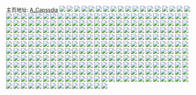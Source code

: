 主页地址: [A_Capssdia](https://weibo.com/u/5659105820) 
![](https://wx4.sinaimg.cn/mw2000/006aZ1Wkly1h9mwicmbqhj30uk3ga4mn.jpg) 
![](https://wx4.sinaimg.cn/mw2000/006aZ1Wkly1h9mwidxna6j326q37k7wh.jpg) 
![](https://wx4.sinaimg.cn/mw2000/006aZ1Wkly1h9mwifnr71j30uk4phu0x.jpg) 
![](https://wx4.sinaimg.cn/mw2000/006aZ1Wkly1h9mwiicfa4j316w37ke82.jpg) 
![](https://wx4.sinaimg.cn/mw2000/006aZ1Wkly1h9mwim40k7j30uk534qv7.jpg) 
![](https://wx4.sinaimg.cn/mw2000/006aZ1Wkly1h9mwip1hbhj30uk5iv7wj.jpg) 
![](https://wx4.sinaimg.cn/mw2000/006aZ1Wkly1h9mwqr12fsj30uk6kkhdv.jpg) 
![](https://wx4.sinaimg.cn/mw2000/006aZ1Wkly1h9mwisb1ysj30uk5ar7wj.jpg) 
![](https://wx4.sinaimg.cn/mw2000/006aZ1Wkly1h9mwrlt8btj30uk5q04qr.jpg) 
![](https://wx4.sinaimg.cn/mw2000/006aZ1Wkly1h9lz96luiuj32801o0b29.jpg) 
![](https://wx4.sinaimg.cn/mw2000/006aZ1Wkly1h9lz8w4h9vj32801o07wh.jpg) 
![](https://wx4.sinaimg.cn/mw2000/006aZ1Wkly1h9lz8v9k1aj32801o0qv5.jpg) 
![](https://wx4.sinaimg.cn/mw2000/006aZ1Wkly1h9lz9es6apj32801o01kx.jpg) 
![](https://wx4.sinaimg.cn/mw2000/006aZ1Wkly1h9lz8wzfp6j32801o0b29.jpg) 
![](https://wx4.sinaimg.cn/mw2000/006aZ1Wkly1h9jsqdgaxnj30rp14nq7h.jpg) 
![](https://wx4.sinaimg.cn/mw2000/006aZ1Wkly1h9id5yygoaj30z70jvtru.jpg) 
![](https://wx4.sinaimg.cn/mw2000/006aZ1Wkly1h9fuh92kyij32801o07wh.jpg) 
![](https://wx4.sinaimg.cn/mw2000/006aZ1Wkly1h9fuh8f4n2j32801o04qp.jpg) 
![](https://wx4.sinaimg.cn/mw2000/006aZ1Wkly1h9fuh9ogeoj32801o07wh.jpg) 
![](https://wx4.sinaimg.cn/mw2000/006aZ1Wkly1h9cy0n6ojbj32801o07wh.jpg) 
![](https://wx4.sinaimg.cn/mw2000/006aZ1Wkly1h9cy0mahfaj32801o01ky.jpg) 
![](https://wx4.sinaimg.cn/mw2000/006aZ1Wkly1h9cy0o25efj32801o07wh.jpg) 
![](https://wx4.sinaimg.cn/mw2000/006aZ1Wkly1h9cy0kz6uij32801o07wh.jpg) 
![](https://wx4.sinaimg.cn/mw2000/006aZ1Wkly1h9cy7x5vijj32801o07wh.jpg) 
![](https://wx4.sinaimg.cn/mw2000/006aZ1Wkly1h9cy6obx25j32801o07wh.jpg) 
![](https://wx4.sinaimg.cn/mw2000/006aZ1Wkly1h9cy0kavj3j32801o04qp.jpg) 
![](https://wx4.sinaimg.cn/mw2000/006aZ1Wkly1h9cy6p7973j32801o07wh.jpg) 
![](https://wx4.sinaimg.cn/mw2000/006aZ1Wkly1h9cy0lngetj32801o04qp.jpg) 
![](https://wx4.sinaimg.cn/mw2000/006aZ1Wkly1h8u5muq6w5j32801o0b29.jpg) 
![](https://wx4.sinaimg.cn/mw2000/006aZ1Wkly1h8u5mveuvhj32801o0b29.jpg) 
![](https://wx4.sinaimg.cn/mw2000/006aZ1Wkly1h8u5mu1dcqj32801o0b29.jpg) 
![](https://wx4.sinaimg.cn/mw2000/006aZ1Wkly1h8o5cq6u5nj32801o07wh.jpg) 
![](https://wx4.sinaimg.cn/mw2000/006aZ1Wkly1h8o5cr3svxj32801o07wh.jpg) 
![](https://wx4.sinaimg.cn/mw2000/006aZ1Wkly1h8jr6rq9y4j32801o01kh.jpg) 
![](https://wx4.sinaimg.cn/mw2000/006aZ1Wkly1h8jr60tlilj32801o0b29.jpg) 
![](https://wx4.sinaimg.cn/mw2000/006aZ1Wkly1h8jr6tm2h4j32801o07wh.jpg) 
![](https://wx4.sinaimg.cn/mw2000/006aZ1Wkly1h8jr6zuhhtj32801o07wh.jpg) 
![](https://wx4.sinaimg.cn/mw2000/006aZ1Wkly1h8jr6nk28sj32801o07wh.jpg) 
![](https://wx4.sinaimg.cn/mw2000/006aZ1Wkly1h8jr71qcw3j32801o04qp.jpg) 
![](https://wx4.sinaimg.cn/mw2000/006aZ1Wkly1h8jr6iqtg1j32801o0e81.jpg) 
![](https://wx4.sinaimg.cn/mw2000/006aZ1Wkly1h8jr6lfns8j32801o0e81.jpg) 
![](https://wx4.sinaimg.cn/mw2000/006aZ1Wkly1h8jr6pwb8dj32801o0b29.jpg) 
![](https://wx4.sinaimg.cn/mw2000/006aZ1Wkly1h8jr6vbeaoj32801o01kx.jpg) 
![](https://wx4.sinaimg.cn/mw2000/006aZ1Wkly1h8jr6xqv4rj32801o0b29.jpg) 
![](https://wx4.sinaimg.cn/mw2000/006aZ1Wkly1h8jr6eqxv8j32801o0b29.jpg) 
![](https://wx4.sinaimg.cn/mw2000/006aZ1Wkly1h8jr74wkhwj33402c0u0x.jpg) 
![](https://wx4.sinaimg.cn/mw2000/006aZ1Wkly1h8jr69tf3cj32801o07wh.jpg) 
![](https://wx4.sinaimg.cn/mw2000/006aZ1Wkly1h8jr63a8vzj32801o0b29.jpg) 
![](https://wx4.sinaimg.cn/mw2000/006aZ1Wkly1h8jr6bvvzgj32801o0b29.jpg) 
![](https://wx4.sinaimg.cn/mw2000/006aZ1Wkly1h8jr5yhytbj32801o0b29.jpg) 
![](https://wx4.sinaimg.cn/mw2000/006aZ1Wkly1h8bzbqdystj31z418gau9.jpg) 
![](https://wx4.sinaimg.cn/mw2000/006aZ1Wkly1h89mn7z45hj32801o0e81.jpg) 
![](https://wx4.sinaimg.cn/mw2000/006aZ1Wkly1h89mn45pi2j32801o0e81.jpg) 
![](https://wx4.sinaimg.cn/mw2000/006aZ1Wkly1h89mnq35tsj32801o0e81.jpg) 
![](https://wx4.sinaimg.cn/mw2000/006aZ1Wkly1h89mnhrlrkj32801o0e81.jpg) 
![](https://wx4.sinaimg.cn/mw2000/006aZ1Wkly1h89mnd5tm5j32801o0e81.jpg) 
![](https://wx4.sinaimg.cn/mw2000/006aZ1Wkly1h89mnls1x9j32801o0b29.jpg) 
![](https://wx4.sinaimg.cn/mw2000/006aZ1Wkly1h89mmlxukej32801o0b29.jpg) 
![](https://wx4.sinaimg.cn/mw2000/006aZ1Wkly1h84y2y4hc0j335s2dc7wi.jpg) 
![](https://wx4.sinaimg.cn/mw2000/006aZ1Wkly1h84y31q1vej32c0340kjl.jpg) 
![](https://wx4.sinaimg.cn/mw2000/006aZ1Wkly1h84y307gm4j335s2dcx6p.jpg) 
![](https://wx4.sinaimg.cn/mw2000/006aZ1Wkly1h82rfbu4x4j319k2tc7wh.jpg) 
![](https://wx4.sinaimg.cn/mw2000/006aZ1Wkly1h82rgl5y7wj32801o07wh.jpg) 
![](https://wx4.sinaimg.cn/mw2000/006aZ1Wkly1h82rgc9e1pj32801o01kx.jpg) 
![](https://wx4.sinaimg.cn/mw2000/006aZ1Wkly1h82rh34uqlj32801o07wh.jpg) 
![](https://wx4.sinaimg.cn/mw2000/006aZ1Wkly1h82rhezjawj32801o0e81.jpg) 
![](https://wx4.sinaimg.cn/mw2000/006aZ1Wkly1h82rgu6tu6j32801o0e81.jpg) 
![](https://wx4.sinaimg.cn/mw2000/006aZ1Wkly1h82riablgxj32801o04qp.jpg) 
![](https://wx4.sinaimg.cn/mw2000/006aZ1Wkly1h81ghsjl9ij32801o0b29.jpg) 
![](https://wx4.sinaimg.cn/mw2000/006aZ1Wkly1h81ghy64jnj32801o0b29.jpg) 
![](https://wx4.sinaimg.cn/mw2000/006aZ1Wkly1h81ghtebj8j32801o0e81.jpg) 
![](https://wx4.sinaimg.cn/mw2000/006aZ1Wkly1h81ghnsk2qj33402c0e82.jpg) 
![](https://wx4.sinaimg.cn/mw2000/006aZ1Wkly1h81ghp3q22j33402c0npd.jpg) 
![](https://wx4.sinaimg.cn/mw2000/006aZ1Wkly1h7zb668g4dj32801o0e81.jpg) 
![](https://wx4.sinaimg.cn/mw2000/006aZ1Wkly1h7zb60vqrpj32801o0b29.jpg) 
![](https://wx4.sinaimg.cn/mw2000/006aZ1Wkly1h7zb6ba25oj32801o0b29.jpg) 
![](https://wx4.sinaimg.cn/mw2000/006aZ1Wkly1h7vj8yq8mzj33402c0u0y.jpg) 
![](https://wx4.sinaimg.cn/mw2000/006aZ1Wkly1h7vj91m5zoj33402c0qv7.jpg) 
![](https://wx4.sinaimg.cn/mw2000/006aZ1Wkly1h7vj96m0q2j33402c0b2a.jpg) 
![](https://wx4.sinaimg.cn/mw2000/006aZ1Wkly1h7vj97xs8vj33402c01ky.jpg) 
![](https://wx4.sinaimg.cn/mw2000/006aZ1Wkly1h7vj99312uj30wi1ycdy9.jpg) 
![](https://wx4.sinaimg.cn/mw2000/006aZ1Wkly1h7vj9ac39cj32801o07wh.jpg) 
![](https://wx4.sinaimg.cn/mw2000/006aZ1Wkly1h7vj9bshlbj32801o0b29.jpg) 
![](https://wx4.sinaimg.cn/mw2000/006aZ1Wkly1h7vj9dayi5j32801o0b29.jpg) 
![](https://wx4.sinaimg.cn/mw2000/006aZ1Wkly1h7vja89grwj32801o01ak.jpg) 
![](https://wx4.sinaimg.cn/mw2000/006aZ1Wkly1h7vjamoz5kj30wi67lgz0.jpg) 
![](https://wx4.sinaimg.cn/mw2000/006aZ1Wkly1h7vjap64ygj32801o0b29.jpg) 
![](https://wx4.sinaimg.cn/mw2000/006aZ1Wkly1h7vjaqss8cj30wi71lncl.jpg) 
![](https://wx4.sinaimg.cn/mw2000/006aZ1Wkly1h7pk3t3jipj32801o07wh.jpg) 
![](https://wx4.sinaimg.cn/mw2000/006aZ1Wkly1h7pk3xt3bej32801o0b29.jpg) 
![](https://wx4.sinaimg.cn/mw2000/006aZ1Wkly1h7pk3vw3jlj32801o01kx.jpg) 
![](https://wx4.sinaimg.cn/mw2000/006aZ1Wkly1h7pk40xn2pj32801o07wh.jpg) 
![](https://wx4.sinaimg.cn/mw2000/006aZ1Wkly1h7pk8gvv3wj32801o0b29.jpg) 
![](https://wx4.sinaimg.cn/mw2000/006aZ1Wkly1h7pk8ez7g7j32801o0b29.jpg) 
![](https://wx4.sinaimg.cn/mw2000/006aZ1Wkly1h7lyee5unsj32801o04qp.jpg) 
![](https://wx4.sinaimg.cn/mw2000/006aZ1Wkly1h7lyec2o50j32801o07wh.jpg) 
![](https://wx4.sinaimg.cn/mw2000/006aZ1Wkly1h7lyeg3a38j32801o04qp.jpg) 
![](https://wx4.sinaimg.cn/mw2000/006aZ1Wkly1h7n3jfo9pvj32801o0b29.jpg) 
![](https://wx4.sinaimg.cn/mw2000/006aZ1Wkly1h7n3ic6zc0j31be0zkgr5.jpg) 
![](https://wx4.sinaimg.cn/mw2000/006aZ1Wkly1h7n3idzu83j32801o01kx.jpg) 
![](https://wx4.sinaimg.cn/mw2000/006aZ1Wkly1h7ng1cqkmpj334029tkjm.jpg) 
![](https://wx4.sinaimg.cn/mw2000/006aZ1Wkly1h7hxvnhkquj30wi16e12d.jpg) 
![](https://wx4.sinaimg.cn/mw2000/006aZ1Wkly1h7hxvkpay0j30wh17kdor.jpg) 
![](https://wx4.sinaimg.cn/mw2000/006aZ1Wkly1h7hxvje2b1j30wi17agti.jpg) 
![](https://wx4.sinaimg.cn/mw2000/006aZ1Wkly1h7hxvltmchj30wi17ak02.jpg) 
![](https://wx4.sinaimg.cn/mw2000/006aZ1Wkly1h7hxvoylg2j30wh17bdp2.jpg) 
![](https://wx4.sinaimg.cn/mw2000/006aZ1Wkly1h7hxvqytvij30wi17kna3.jpg) 
![](https://wx4.sinaimg.cn/mw2000/006aZ1Wkly1h7fblss65qj31ti12y4nc.jpg) 
![](https://wx4.sinaimg.cn/mw2000/006aZ1Wkly1h7fbg4jfcgj33402c0b2b.jpg) 
![](https://wx4.sinaimg.cn/mw2000/006aZ1Wkly1h7fbfxtovmj32c02c0hdt.jpg) 
![](https://wx4.sinaimg.cn/mw2000/006aZ1Wkly1h7fbgk5fvzj32801o0qiv.jpg) 
![](https://wx4.sinaimg.cn/mw2000/006aZ1Wkly1h7fbgj35lfj32801o0b29.jpg) 
![](https://wx4.sinaimg.cn/mw2000/006aZ1Wkly1h7fbgljsxwj32801o0qv5.jpg) 
![](https://wx4.sinaimg.cn/mw2000/006aZ1Wkly1h7fbgowby1j32801o0tg1.jpg) 
![](https://wx4.sinaimg.cn/mw2000/006aZ1Wkly1h7fbgmtmpzj32801o0qib.jpg) 
![](https://wx4.sinaimg.cn/mw2000/006aZ1Wkly1h7fbgpzhlgj32801o04qp.jpg) 
![](https://wx4.sinaimg.cn/mw2000/006aZ1Wkly1h7cwrrum14j32801o0u0x.jpg) 
![](https://wx4.sinaimg.cn/mw2000/006aZ1Wkly1h7cwrtmrwmj32801o01ky.jpg) 
![](https://wx4.sinaimg.cn/mw2000/006aZ1Wkly1h7cwrq9wj7j32801o0npd.jpg) 
![](https://wx4.sinaimg.cn/mw2000/006aZ1Wkly1h7cwruumz8j32801o0tiq.jpg) 
![](https://wx4.sinaimg.cn/mw2000/006aZ1Wkly1h7cwrwohhyj32801o0e11.jpg) 
![](https://wx4.sinaimg.cn/mw2000/006aZ1Wkly1h7cwrvn3l6j32801o042z.jpg) 
![](https://wx4.sinaimg.cn/mw2000/006aZ1Wkly1h7cws00cjtj31hc0u0q4o.jpg) 
![](https://wx4.sinaimg.cn/mw2000/006aZ1Wkly1h7cws6lddjj33402c0kjn.jpg) 
![](https://wx4.sinaimg.cn/mw2000/006aZ1Wkly1h78jgwcvjuj32801o07cb.jpg) 
![](https://wx4.sinaimg.cn/mw2000/006aZ1Wkly1h77b3li5w2j32801o00y8.jpg) 
![](https://wx4.sinaimg.cn/mw2000/006aZ1Wkly1h77b3n4ibcj32801o0gpp.jpg) 
![](https://wx4.sinaimg.cn/mw2000/006aZ1Wkly1h77b6z0b65j31d5102e16.jpg) 
![](https://wx4.sinaimg.cn/mw2000/006aZ1Wkly1h77b3izggmj33402c0kjm.jpg) 
![](https://wx4.sinaimg.cn/mw2000/006aZ1Wkly1h77b421ddpj324z19pqv5.jpg) 
![](https://wx4.sinaimg.cn/mw2000/006aZ1Wkly1h72bdj49qsj32801o0wxy.jpg) 
![](https://wx4.sinaimg.cn/mw2000/006aZ1Wkly1h72bdjswqaj32801o043t.jpg) 
![](https://wx4.sinaimg.cn/mw2000/006aZ1Wkly1h72bdi4ns5j32801o07m5.jpg) 
![](https://wx4.sinaimg.cn/mw2000/006aZ1Wkly1h72bdlbc9bj32801o01kx.jpg) 
![](https://wx4.sinaimg.cn/mw2000/006aZ1Wkly1h72bdkmcs0j32801o0tf3.jpg) 
![](https://wx4.sinaimg.cn/mw2000/006aZ1Wkly1h72bdmabj8j32801o04qp.jpg) 
![](https://wx4.sinaimg.cn/mw2000/006aZ1Wkly1h70cr5keh5j32801o0q86.jpg) 
![](https://wx4.sinaimg.cn/mw2000/006aZ1Wkly1h70cr6ojfyj32801o0n3f.jpg) 
![](https://wx4.sinaimg.cn/mw2000/006aZ1Wkly1h70cr482r7j32801o0q8y.jpg) 
![](https://wx4.sinaimg.cn/mw2000/006aZ1Wkly1h70cr7yqt0j32801o04qp.jpg) 
![](https://wx4.sinaimg.cn/mw2000/006aZ1Wkly1h6ytienrd2j32801o0dln.jpg) 
![](https://wx4.sinaimg.cn/mw2000/006aZ1Wkly1h6yti6oepbj32801o07wh.jpg) 
![](https://wx4.sinaimg.cn/mw2000/006aZ1Wkly1h6ytictgdej32801o07wh.jpg) 
![](https://wx4.sinaimg.cn/mw2000/006aZ1Wkly1h6yti9slptj32801o00xv.jpg) 
![](https://wx4.sinaimg.cn/mw2000/006aZ1Wkly1h6yti8aht2j32801o0tek.jpg) 
![](https://wx4.sinaimg.cn/mw2000/006aZ1Wkly1h6ytib7dt2j32801o0q94.jpg) 
![](https://wx4.sinaimg.cn/mw2000/006aZ1Wkly1h6xtj7479kj33402c0b29.jpg) 
![](https://wx4.sinaimg.cn/mw2000/006aZ1Wkly1h6xtjeu988j33402c0e82.jpg) 
![](https://wx4.sinaimg.cn/mw2000/006aZ1Wkly1h6xtjgsr56j33402c0kjn.jpg) 
![](https://wx4.sinaimg.cn/mw2000/006aZ1Wkly1h6nqoarngkj31o01o07wh.jpg) 
![](https://wx4.sinaimg.cn/mw2000/006aZ1Wkly1h6nqozhyiwj31o01o0e81.jpg) 
![](https://wx4.sinaimg.cn/mw2000/006aZ1Wkly1h6nqoneqyoj31o01o0e81.jpg) 
![](https://wx4.sinaimg.cn/mw2000/006aZ1Wkly1h6nqnyxnajj31o01o07wh.jpg) 
![](https://wx4.sinaimg.cn/mw2000/006aZ1Wkly1h6hq1jmenbj30wi0o5gpo.jpg) 
![](https://wx4.sinaimg.cn/mw2000/006aZ1Wkly1h6hq1ip8tjj30wi0met9p.jpg) 
![](https://wx4.sinaimg.cn/mw2000/006aZ1Wkly1h6b6pehd7bj30mv0z0apt.jpg) 
![](https://wx4.sinaimg.cn/mw2000/006aZ1Wkly1h6b6qrdbd3j30wh0i3aau.jpg) 
![](https://wx4.sinaimg.cn/mw2000/006aZ1Wkly1h6b6oxu7o3j32c0340hdu.jpg) 
![](https://wx4.sinaimg.cn/mw2000/006aZ1Wkly1h64w29vnidj30wi0qiwhk.jpg) 
![](https://wx4.sinaimg.cn/mw2000/006aZ1Wkly1h62d7k7cunj335s2dc7wh.jpg) 
![](https://wx4.sinaimg.cn/mw2000/006aZ1Wkly1h62d7qxvtaj32bc33478j.jpg) 
![](https://wx4.sinaimg.cn/mw2000/006aZ1Wkly1h62d7kydt9j32bc2bcglz.jpg) 
![](https://wx4.sinaimg.cn/mw2000/006aZ1Wkly1h5x05zrnfyj30wi0mph5p.jpg) 
![](https://wx4.sinaimg.cn/mw2000/006aZ1Wkly1h5sf9f5jjoj33402c04qr.jpg) 
![](https://wx4.sinaimg.cn/mw2000/006aZ1Wkly1h5sf9crvw7j30ut0jmq5z.jpg) 
![](https://wx4.sinaimg.cn/mw2000/006aZ1Wkly1h5mftzv9g2j324g0qk1b8.jpg) 
![](https://wx4.sinaimg.cn/mw2000/006aZ1Wkly1h5i50wt2ufj30wi0myjug.jpg) 
![](https://wx4.sinaimg.cn/mw2000/006aZ1Wkly1h5i50enpl3j31o01o0b29.jpg) 
![](https://wx4.sinaimg.cn/mw2000/006aZ1Wkly1h5i50gur42j30wi1ycqjo.jpg) 
![](https://wx4.sinaimg.cn/mw2000/006aZ1Wkly1h5i50w0ykyj33402c0u0y.jpg) 
![](https://wx4.sinaimg.cn/mw2000/006aZ1Wkly1h55bsuqft9j31o01o01kx.jpg) 
![](https://wx4.sinaimg.cn/mw2000/006aZ1Wkly1h55eqd38z5j33402c0kjn.jpg) 
![](https://wx4.sinaimg.cn/mw2000/006aZ1Wkly1h55dwnseo2j315o1qiqqy.jpg) 
![](https://wx4.sinaimg.cn/mw2000/006aZ1Wkly1h55dwow1koj315o1qi7wh.jpg) 
![](https://wx4.sinaimg.cn/mw2000/006aZ1Wkly1h55dwmj9nmj315o1qi1kx.jpg) 
![](https://wx4.sinaimg.cn/mw2000/006aZ1Wkly1h4xbxbm9igj32801o0npd.jpg) 
![](https://wx4.sinaimg.cn/mw2000/006aZ1Wkly1h4xblxfspmj31o01o0hdt.jpg) 
![](https://wx4.sinaimg.cn/mw2000/006aZ1Wkly1h4xblyscctj31o01o0e81.jpg) 
![](https://wx4.sinaimg.cn/mw2000/006aZ1Wkly1h4vxzsdkhfj315o1qi7wh.jpg) 
![](https://wx4.sinaimg.cn/mw2000/006aZ1Wkly1h4vxzlkuwej315o1qihdt.jpg) 
![](https://wx4.sinaimg.cn/mw2000/006aZ1Wkly1h4vxzci1xpj315o1qi1kx.jpg) 
![](https://wx4.sinaimg.cn/mw2000/006aZ1Wkly1h4vxzeupxij30xc2job29.jpg) 
![](https://wx4.sinaimg.cn/mw2000/006aZ1Wkly1h4vxz8269sj30uk4gf4qr.jpg) 
![](https://wx4.sinaimg.cn/mw2000/006aZ1Wkly1h4vxzj6us1j30uk6kt1l1.jpg) 
![](https://wx4.sinaimg.cn/mw2000/006aZ1Wkly1h4vxzxg0lqj30uk3ti7wi.jpg) 
![](https://wx4.sinaimg.cn/mw2000/006aZ1Wkly1h4vxzprbs3j30uk5qae84.jpg) 
![](https://wx4.sinaimg.cn/mw2000/006aZ1Wkly1h4vxzat4moj30xc2307wh.jpg) 
![](https://wx4.sinaimg.cn/mw2000/006aZ1Wkly1h4o8lrwq3wj309a0gbtdd.jpg) 
![](https://wx4.sinaimg.cn/mw2000/006aZ1Wkly1h4o8lre5zmj309a0lxk03.jpg) 
![](https://wx4.sinaimg.cn/mw2000/006aZ1Wkly1h4o8lsigtaj30p90sgnfq.jpg) 
![](https://wx4.sinaimg.cn/mw2000/006aZ1Wkly1h4o8luaynoj32dc1eonpd.jpg) 
![](https://wx4.sinaimg.cn/mw2000/006aZ1Wkly1h4o8lvtyphj31z416ktv2.jpg) 
![](https://wx4.sinaimg.cn/mw2000/006aZ1Wkly1h4o8lv212yj32da1b0e81.jpg) 
![](https://wx4.sinaimg.cn/mw2000/006aZ1Wkly1h4b3tp8earj31o01o0hd2.jpg) 
![](https://wx4.sinaimg.cn/mw2000/006aZ1Wkly1h4b3tq54slj31mc17q1kx.jpg) 
![](https://wx4.sinaimg.cn/mw2000/006aZ1Wkly1h3v6af4npnj33402c0e83.jpg) 
![](https://wx4.sinaimg.cn/mw2000/006aZ1Wkly1h3v6agyer0j33402c01kz.jpg) 
![](https://wx4.sinaimg.cn/mw2000/006aZ1Wkly1h3v6adr3gtj333y204b2a.jpg) 
![](https://wx4.sinaimg.cn/mw2000/006aZ1Wkly1h2kc3lsvyjj30wh05maaf.jpg) 
![](https://wx4.sinaimg.cn/mw2000/006aZ1Wkly1h2hb2i2ybcj31z418gto3.jpg) 
![](https://wx4.sinaimg.cn/mw2000/006aZ1Wkly1h2hb2j0hbjj31o01o0kjl.jpg) 
![](https://wx4.sinaimg.cn/mw2000/006aZ1Wkly1h2hb6dpqyhj31be0zkaoy.jpg) 
![](https://wx4.sinaimg.cn/mw2000/006aZ1Wkly1h2hb2js881j31o01o0qv5.jpg) 
![](https://wx4.sinaimg.cn/mw2000/006aZ1Wkly1h2hccuwwiij31o01o0e81.jpg) 
![](https://wx4.sinaimg.cn/mw2000/006aZ1Wkly1h2hchlc7okj31o01o0qv5.jpg) 
![](https://wx4.sinaimg.cn/mw2000/006aZ1Wkly1h2hb2hepj8j31o01o0qv5.jpg) 
![](https://wx4.sinaimg.cn/mw2000/006aZ1Wkly1h2hb50ep05j30wi09aabf.jpg) 
![](https://wx4.sinaimg.cn/mw2000/006aZ1Wkly1h2hb2gj6r4j31o01o0b1e.jpg) 
![](https://wx4.sinaimg.cn/mw2000/006aZ1Wkly1h2bg7higvsj315o2bpguk.jpg) 
![](https://wx4.sinaimg.cn/mw2000/006aZ1Wkly1h2beo6f8xkj31fx0n5td3.jpg) 
![](https://wx4.sinaimg.cn/mw2000/006aZ1Wkly1h2bg298d0mj30wi12lwkm.jpg) 
![](https://wx4.sinaimg.cn/mw2000/006aZ1Wkly1h2belg5gn9j31o01o0x6p.jpg) 
![](https://wx4.sinaimg.cn/mw2000/006aZ1Wkly1h2belgld8aj30sg0gttb7.jpg) 
![](https://wx4.sinaimg.cn/mw2000/006aZ1Wkly1h2bg2841cej31o01o0b2a.jpg) 
![](https://wx4.sinaimg.cn/mw2000/006aZ1Wkly1h2belif42cj32kv1xnqv6.jpg) 
![](https://wx4.sinaimg.cn/mw2000/006aZ1Wkly1h2bg28w0ixj31o01o0b29.jpg) 
![](https://wx4.sinaimg.cn/mw2000/006aZ1Wkly1h2belhguxwj31o01o0b2a.jpg) 
![](https://wx4.sinaimg.cn/mw2000/006aZ1Wkly1h26mfy1f9jj30wi0uftke.jpg) 
![](https://wx4.sinaimg.cn/mw2000/006aZ1Wkly1h26n29kinlj30wi0t60v5.jpg) 
![](https://wx4.sinaimg.cn/mw2000/006aZ1Wkly1h26mo4f1qej315o1tu11v.jpg) 
![](https://wx4.sinaimg.cn/mw2000/006aZ1Wkly1h26mfymvl5j30wi0n9n0o.jpg) 
![](https://wx4.sinaimg.cn/mw2000/006aZ1Wkly1h26mfxj7t9j31hc0q5amh.jpg) 
![](https://wx4.sinaimg.cn/mw2000/006aZ1Wkly1h26mfyxpgoj30wi19utfe.jpg) 
![](https://wx4.sinaimg.cn/mw2000/006aZ1Wkly1h26mfz6ha3j30wi0se0ws.jpg) 
![](https://wx4.sinaimg.cn/mw2000/006aZ1Wkly1h26n28y7v9j30u0140dm7.jpg) 
![](https://wx4.sinaimg.cn/mw2000/006aZ1Wkly1h26mx8rto2j30u01mijzg.jpg) 
![](https://wx4.sinaimg.cn/mw2000/006aZ1Wkly1h2189peswpj30w50i10wu.jpg) 
![](https://wx4.sinaimg.cn/mw2000/006aZ1Wkly1h2189p67zoj30xi0kftf5.jpg) 
![](https://wx4.sinaimg.cn/mw2000/006aZ1Wkly1h2189po9ndj310q0ocn34.jpg) 
![](https://wx4.sinaimg.cn/mw2000/006aZ1Wkly1h1zv0kyt1nj31o01gzx6p.jpg) 
![](https://wx4.sinaimg.cn/mw2000/006aZ1Wkly1h1vb0hy3o3j30u00r3e0a.jpg) 
![](https://wx4.sinaimg.cn/mw2000/006aZ1Wkly1h1vb24at28j31o01o07wi.jpg) 
![](https://wx4.sinaimg.cn/mw2000/006aZ1Wkly1h1sun8ppqcj31o01o0hdt.jpg) 
![](https://wx4.sinaimg.cn/mw2000/006aZ1Wkly1h1sup7vhg2j31o01o0e7m.jpg) 
![](https://wx4.sinaimg.cn/mw2000/006aZ1Wkly1h1spfghjdnj31o01o0u0x.jpg) 
![](https://wx4.sinaimg.cn/mw2000/006aZ1Wkly1h1spflmdi8j31o01o0b2a.jpg) 
![](https://wx4.sinaimg.cn/mw2000/006aZ1Wkly1h1spfhev68j31o01o07wi.jpg) 
![](https://wx4.sinaimg.cn/mw2000/006aZ1Wkly1h1spfj6c8vj31o01o01ky.jpg) 
![](https://wx4.sinaimg.cn/mw2000/006aZ1Wkly1h1spfkel18j31o01o01ky.jpg) 
![](https://wx4.sinaimg.cn/mw2000/006aZ1Wkly1h1spfiaklhj31o01o0x6p.jpg) 
![](https://wx4.sinaimg.cn/mw2000/006aZ1Wkly1h1naberjonj31o01o0x6p.jpg) 
![](https://wx4.sinaimg.cn/mw2000/006aZ1Wkly1h1nabghh8lj31o01o0qv5.jpg) 
![](https://wx4.sinaimg.cn/mw2000/006aZ1Wkly1h1nabd9elkj31o01o0x6p.jpg) 
![](https://wx4.sinaimg.cn/mw2000/006aZ1Wkly1h1nabbffvij31o01o0hdt.jpg) 
![](https://wx4.sinaimg.cn/mw2000/006aZ1Wkly1h1nabam4qfj31o01o0x6p.jpg) 
![](https://wx4.sinaimg.cn/mw2000/006aZ1Wkly1h1nabbwxj1j31o01o0b29.jpg) 
![](https://wx4.sinaimg.cn/mw2000/006aZ1Wkly1h1nabfse9ij31o01hub29.jpg) 
![](https://wx4.sinaimg.cn/mw2000/006aZ1Wkly1h1nabciqcgj31o01o0hdt.jpg) 
![](https://wx4.sinaimg.cn/mw2000/006aZ1Wkly1h1nabdxp7rj31o01o0qv5.jpg) 
![](https://wx4.sinaimg.cn/mw2000/006aZ1Wkly1h1glrgox1dj30wi07ogmn.jpg) 
![](https://wx4.sinaimg.cn/mw2000/006aZ1Wkly1h1glrgy4fsj315o14i433.jpg) 
![](https://wx4.sinaimg.cn/mw2000/006aZ1Wkly1h1g14l9efcj31o01o0kjl.jpg) 
![](https://wx4.sinaimg.cn/mw2000/006aZ1Wkly1h1g14mkavlj31o01o0u0x.jpg) 
![](https://wx4.sinaimg.cn/mw2000/006aZ1Wkly1h1g1f7lt71j31o01o0npd.jpg) 
![](https://wx4.sinaimg.cn/mw2000/006aZ1Wkly1h1g0dy7hpbj31o01o01ky.jpg) 
![](https://wx4.sinaimg.cn/mw2000/006aZ1Wkly1h1g0e0x4e0j31be0zjqh0.jpg) 
![](https://wx4.sinaimg.cn/mw2000/006aZ1Wkly1h1g0e3jjq6j31o01o0b2a.jpg) 
![](https://wx4.sinaimg.cn/mw2000/006aZ1Wkly1h1g14luuhmj31o01o0b29.jpg) 
![](https://wx4.sinaimg.cn/mw2000/006aZ1Wkly1h1g14kpkmyj31o01o01ky.jpg) 
![](https://wx4.sinaimg.cn/mw2000/006aZ1Wkly1h1g0e1y9zej31o01o07wh.jpg) 
![](https://wx4.sinaimg.cn/mw2000/006aZ1Wkly1h1g0e2olyyj31o01o07wh.jpg) 
![](https://wx4.sinaimg.cn/mw2000/006aZ1Wkly1h1g0gwink2j30u00u07gv.jpg) 
![](https://wx4.sinaimg.cn/mw2000/006aZ1Wkly1h1g0dzqau7j31o01o0qv5.jpg) 
![](https://wx4.sinaimg.cn/mw2000/006aZ1Wkly1h1g1ix8uefj31o01o0x6p.jpg) 
![](https://wx4.sinaimg.cn/mw2000/006aZ1Wkly1h1g14jxhrej31o01o0kjl.jpg) 
![](https://wx4.sinaimg.cn/mw2000/006aZ1Wkly1h1g2o62u4ij31o01o0qv5.jpg) 
![](https://wx4.sinaimg.cn/mw2000/006aZ1Wkly1h1g0e4lj3ij31o01o0hdu.jpg) 
![](https://wx4.sinaimg.cn/mw2000/006aZ1Wkly1h1g14n8gfsj31o01o0u0x.jpg) 
![](https://wx4.sinaimg.cn/mw2000/006aZ1Wkly1h1g0e0iycnj31o01o0x6p.jpg) 
![](https://wx4.sinaimg.cn/mw2000/006aZ1Wkly1h0xtkgwrk3j31000ib76k.jpg) 
![](https://wx4.sinaimg.cn/mw2000/006aZ1Wkly1h0v6x0n9ilj30wi0qbtd9.jpg) 
![](https://wx4.sinaimg.cn/mw2000/006aZ1Wkly1h0v70i3xk8j30u00k0adu.jpg) 
![](https://wx4.sinaimg.cn/mw2000/006aZ1Wkly1h0oftr9n8bj312k0iggo1.jpg) 
![](https://wx4.sinaimg.cn/mw2000/006aZ1Wkly1h0pcrur4s9j30u00u5q6n.jpg) 
![](https://wx4.sinaimg.cn/mw2000/006aZ1Wkly1h0pcrv3fu9j30u00k00vd.jpg) 
![](https://wx4.sinaimg.cn/mw2000/006aZ1Wkly1gzu62kuo1mj30wi0n245x.jpg) 
![](https://wx4.sinaimg.cn/mw2000/006aZ1Wkly1gzeaoe0jtmj31400u0dpg.jpg) 
![](https://wx4.sinaimg.cn/mw2000/006aZ1Wkly1gzeaoeqvf3j31400u0wl4.jpg) 
![](https://wx4.sinaimg.cn/mw2000/006aZ1Wkly1gxxykinrk5j31o01o01e7.jpg) 
![](https://wx4.sinaimg.cn/mw2000/006aZ1Wkly1gxxyki3pq9j30wi0wnn3o.jpg) 
![](https://wx4.sinaimg.cn/mw2000/006aZ1Wkly1gxxykiz9myj30rs1ob77t.jpg) 
![](https://wx4.sinaimg.cn/mw2000/006aZ1Wkly1gxxykjksolj31o01o01ho.jpg) 
